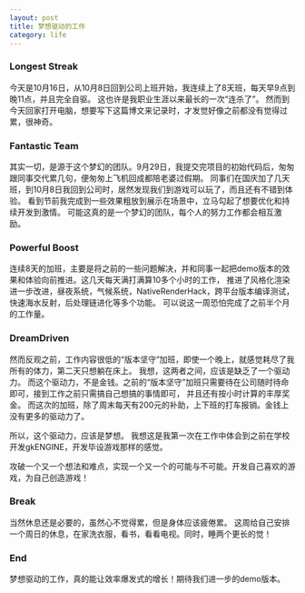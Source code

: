 ```yaml
---
layout: post
title: 梦想驱动的工作
category: life
---
```


### Longest Streak

今天是10月16日，从10月8日回到公司上班开始，我连续上了8天班，每天早9点到晚11点，并且完全自驱。
这也许是我职业生涯以来最长的一次“连杀了”。
然而到今天回家打开电脑，想要写下这篇博文来记录时，才发觉好像之前都没有觉得过累，很神奇。

### Fantastic Team

其实一切，是源于这个梦幻的团队。9月29日，我提交完项目的初始代码后，匆匆跟同事交代累几句，便匆匆上飞机回成都陪老婆过假期。
同事们在国庆加了几天班，到10月8日我回到公司时，居然发现我们到游戏可以玩了，而且还有不错到体验。
看到节前我完成到一些效果粗放到展示在场景中，立马勾起了想要优化和持续开发到激情。
可能这真的是一个梦幻的团队，每个人的努力工作都会相互激励。

### Powerful Boost

连续8天的加班，主要是将之前的一些问题解决，并和同事一起把demo版本的效果和体验向前推进。这几天每天满打满算10多个小时的工作，
推进了风格化渲染进一步改进，昼夜系统，气候系统，NativeRenderHack，跨平台版本编译测试，快速海水反射，后处理链进化等多个功能。
可以说这一周恐怕完成了之前半个月的工作量。

### DreamDriven

然而反观之前，工作内容很低的“版本坚守”加班，即使一个晚上，就感觉耗尽了我所有的体力，第二天只想躺在床上。
我想，这两者之间，应该是缺乏了一个驱动力。
而这个驱动力，不是金钱。之前的“版本坚守”加班只需要待在公司随时待命即可，接到工作之前只需搞自己想搞的事情即可，
并且还有按小时计算的丰厚奖金。
而这次的加班，除了周末每天有200元的补助，上下班的打车报销。金钱上没有更多的驱动力了。

所以，这个驱动力，应该是梦想。
我想这是我第一次在工作中体会到之前在学校开发gkENGINE，开发毕设游戏那样的感觉。

攻破一个又一个想法和难点，实现一个又一个的可能与不可能。开发自己喜欢的游戏，为自己创造游戏！

### Break

当然休息还是必要的，虽然心不觉得累，但是身体应该疲倦累。
这周给自己安排一个周日的休息，在家洗衣服，看书，看看电视。同时，睡两个更长的觉！

### End

梦想驱动的工作，真的能让效率爆发式的增长！期待我们进一步的demo版本。

